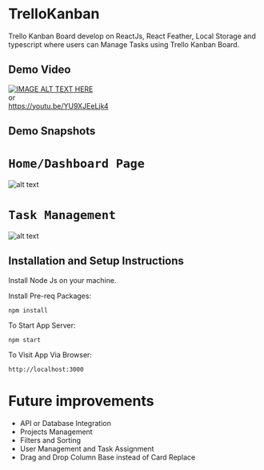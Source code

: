 # TrelloKanban

Trello Kanban Board develop on ReactJs, React Feather, Local Storage and typescript where users can Manage Tasks using Trello Kanban Board.

## Demo Video

[![IMAGE ALT TEXT HERE](https://img.youtube.com/vi/YU9XJEeLjk4/0.jpg)](https://youtu.be/YU9XJEeLjk4) \
or\
https://youtu.be/YU9XJEeLjk4


## Demo Snapshots

# `Home/Dashboard Page`

![alt text](screenshots/home.png)

# `Task Management`

![alt text](screenshots/task_manager.png)

## Installation and Setup Instructions

Install Node Js on your machine.

Install Pre-req Packages:

`npm install`

To Start App Server:

`npm start`

To Visit App Via Browser:

`http://localhost:3000`

# Future improvements

- API or Database Integration
- Projects Management
- Filters and Sorting
- User Management and Task Assignment
- Drag and Drop Column Base instead of Card Replace
